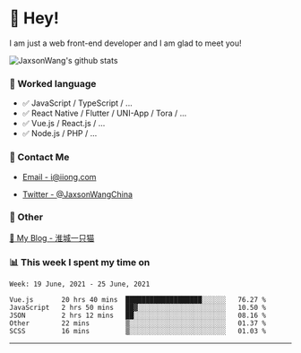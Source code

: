 # 👋 Hey!

I am just a web front-end developer and I am glad to meet you!

![JaxsonWang's github stats](https://github-readme-stats.vercel.app/api?username=JaxsonWang&&show_icons=true&&title_color=1abc9c&&icon_color=1abc9c)


### 📝 Worked language

- ✅ JavaScript / TypeScript / ...
- ✅ React Native / Flutter / UNI-App / Tora / ...
- ✅ Vue.js / React.js / ...
- ✅ Node.js / PHP / ...

### 📮 Contact Me

- [Email - i@iiong.com](mailto:i@iiong.com)

- [Twitter - @JaxsonWangChina](https://twitter.com/JaxsonWangChina)

### 🤪 Other

[📌 My Blog - 淮城一只猫](https://iiong.com)

### 📊 This week I spent my time on

<!--START_SECTION:waka-->
```text
Week: 19 June, 2021 - 25 June, 2021

Vue.js       20 hrs 40 mins  ███████████████████░░░░░░   76.27 % 
JavaScript   2 hrs 50 mins   ██▓░░░░░░░░░░░░░░░░░░░░░░   10.50 % 
JSON         2 hrs 12 mins   ██░░░░░░░░░░░░░░░░░░░░░░░   08.16 % 
Other        22 mins         ▒░░░░░░░░░░░░░░░░░░░░░░░░   01.37 % 
SCSS         16 mins         ▒░░░░░░░░░░░░░░░░░░░░░░░░   01.03 % 
```
<!--END_SECTION:waka-->

---
